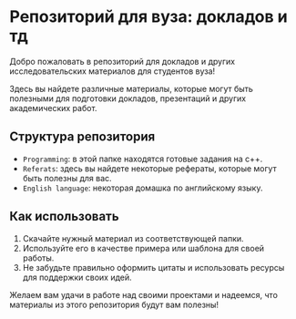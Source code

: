 # Репозиторий для вуза: докладов и тд

Добро пожаловать в репозиторий для докладов и других исследовательских материалов для студентов вуза!

Здесь вы найдете различные материалы, которые могут быть полезными для подготовки докладов, презентаций и других академических работ.

## Структура репозитория

- `Programming`: в этой папке находятся готовые задания на c++.
- `Referats`: здесь вы найдете некоторые рефераты, которые могут быть полезны для вас.
- `English language`: некоторая домашка по английскому языку.


## Как использовать

1. Скачайте нужный материал из соответствующей папки.
2. Используйте его в качестве примера или шаблона для своей работы.
3. Не забудьте правильно оформить цитаты и использовать ресурсы для поддержки своих идей.



Желаем вам удачи в работе над своими проектами и надеемся, что материалы из этого репозитория будут вам полезны!
